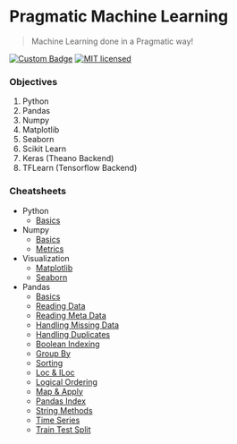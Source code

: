 # Pragmatic Machine Learning
> Machine Learning done in a Pragmatic way!

[![Custom Badge](https://img.shields.io/badge/Author-Abhijit%20Kar-brightgreen.svg)](https://abhijit-kar.github.io/)
[![MIT licensed](https://img.shields.io/badge/license-MIT-blue.svg)](https://opensource.org/licenses/mit-license.php)

### Objectives
1. Python
1. Pandas
1. Numpy
1. Matplotlib
1. Seaborn
1. Scikit Learn
1. Keras (Theano Backend)
1. TFLearn (Tensorflow Backend)

### Cheatsheets

- Python
  - [Basics](https://nbviewer.jupyter.org/github/abhijit-kar/pragmatic-machine-learning/blob/master/python/basics.ipynb)
- Numpy
  - [Basics](https://nbviewer.jupyter.org/github/abhijit-kar/pragmatic-machine-learning/blob/master/numpy/basics.ipynb)
  - [Metrics](https://nbviewer.jupyter.org/github/abhijit-kar/pragmatic-machine-learning/blob/master/numpy/metrics.ipynb)
- Visualization
  - [Matplotlib](https://nbviewer.jupyter.org/github/abhijit-kar/pragmatic-machine-learning/blob/master/visualization/matplotlib.ipynb)
  - [Seaborn](https://nbviewer.jupyter.org/github/abhijit-kar/pragmatic-machine-learning/blob/master/visualization/seaborn.ipynb)
- Pandas
  - [Basics](https://nbviewer.jupyter.org/github/abhijit-kar/pragmatic-machine-learning/blob/master/pandas/basics.ipynb)
  - [Reading Data](https://nbviewer.jupyter.org/github/abhijit-kar/pragmatic-machine-learning/blob/master/pandas/reading-data.ipynb)
  - [Reading Meta Data](https://nbviewer.jupyter.org/github/abhijit-kar/pragmatic-machine-learning/blob/master/pandas/reading-metadata.ipynb)
  - [Handling Missing Data](https://nbviewer.jupyter.org/github/abhijit-kar/pragmatic-machine-learning/blob/master/pandas/handling-missing-data.ipynb)
  - [Handling Duplicates](https://nbviewer.jupyter.org/github/abhijit-kar/pragmatic-machine-learning/blob/master/pandas/handling-duplicates.ipynb)
  - [Boolean Indexing](https://nbviewer.jupyter.org/github/abhijit-kar/pragmatic-machine-learning/blob/master/pandas/boolean-indexing.ipynb)
  - [Group By](https://nbviewer.jupyter.org/github/abhijit-kar/pragmatic-machine-learning/blob/master/pandas/group-by.ipynb)
  - [Sorting](https://nbviewer.jupyter.org/github/abhijit-kar/pragmatic-machine-learning/blob/master/pandas/sorting.ipynb)
  - [Loc & ILoc](https://nbviewer.jupyter.org/github/abhijit-kar/pragmatic-machine-learning/blob/master/pandas/loc-iloc.ipynb)
  - [Logical Ordering](https://nbviewer.jupyter.org/github/abhijit-kar/pragmatic-machine-learning/blob/master/pandas/logical-ordering.ipynb)
  - [Map & Apply](https://nbviewer.jupyter.org/github/abhijit-kar/pragmatic-machine-learning/blob/master/pandas/map-and-apply.ipynb)
  - [Pandas Index](https://nbviewer.jupyter.org/github/abhijit-kar/pragmatic-machine-learning/blob/master/pandas/pandas-index.ipynb)
  - [String Methods](https://nbviewer.jupyter.org/github/abhijit-kar/pragmatic-machine-learning/blob/master/pandas/string-methods.ipynb)
  - [Time Series](https://nbviewer.jupyter.org/github/abhijit-kar/pragmatic-machine-learning/blob/master/pandas/time-series.ipynb)
  - [Train Test Split](https://nbviewer.jupyter.org/github/abhijit-kar/pragmatic-machine-learning/blob/master/pandas/train-test-split.ipynb)
